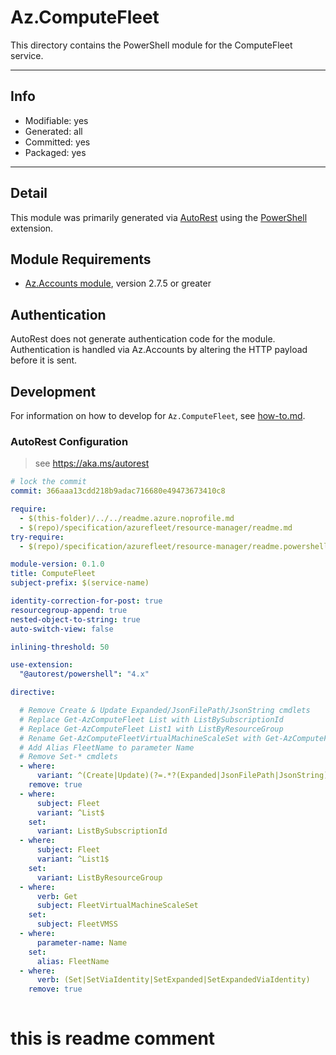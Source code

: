 <!-- region Generated -->
# Az.ComputeFleet
This directory contains the PowerShell module for the ComputeFleet service.

---
## Info
- Modifiable: yes
- Generated: all
- Committed: yes
- Packaged: yes

---
## Detail
This module was primarily generated via [AutoRest](https://github.com/Azure/autorest) using the [PowerShell](https://github.com/Azure/autorest.powershell) extension.

## Module Requirements
- [Az.Accounts module](https://www.powershellgallery.com/packages/Az.Accounts/), version 2.7.5 or greater

## Authentication
AutoRest does not generate authentication code for the module. Authentication is handled via Az.Accounts by altering the HTTP payload before it is sent.

## Development
For information on how to develop for `Az.ComputeFleet`, see [how-to.md](how-to.md).
<!-- endregion -->

### AutoRest Configuration
> see https://aka.ms/autorest

``` yaml
# lock the commit
commit: 366aaa13cdd218b9adac716680e49473673410c8

require:
  - $(this-folder)/../../readme.azure.noprofile.md
  - $(repo)/specification/azurefleet/resource-manager/readme.md
try-require:
  - $(repo)/specification/azurefleet/resource-manager/readme.powershell.md

module-version: 0.1.0
title: ComputeFleet
subject-prefix: $(service-name)

identity-correction-for-post: true
resourcegroup-append: true
nested-object-to-string: true
auto-switch-view: false

inlining-threshold: 50

use-extension: 
  "@autorest/powershell": "4.x"

directive:

  # Remove Create & Update Expanded/JsonFilePath/JsonString cmdlets
  # Replace Get-AzComputeFleet List with ListBySubscriptionId
  # Replace Get-AzComputeFleet List1 with ListByResourceGroup
  # Rename Get-AzComputeFleetVirtualMachineScaleSet with Get-AzComputeFleetVMSS
  # Add Alias FleetName to parameter Name
  # Remove Set-* cmdlets
  - where:
      variant: ^(Create|Update)(?=.*?(Expanded|JsonFilePath|JsonString))
    remove: true
  - where:
      subject: Fleet
      variant: ^List$
    set:
      variant: ListBySubscriptionId
  - where:
      subject: Fleet
      variant: ^List1$
    set:
      variant: ListByResourceGroup
  - where:
      verb: Get
      subject: FleetVirtualMachineScaleSet
    set:
      subject: FleetVMSS
  - where:
      parameter-name: Name
    set:
      alias: FleetName
  - where:
      verb: (Set|SetViaIdentity|SetExpanded|SetExpandedViaIdentity)
    remove: true
    
```

# this is readme comment
